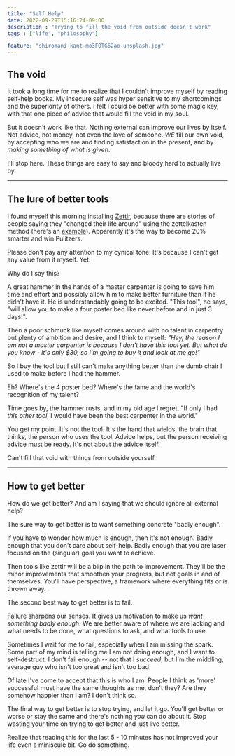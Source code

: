 ```yaml
---
title: "Self Help"
date: 2022-09-29T15:16:24+09:00
description : "Trying to fill the void from outside doesn't work" 
tags : ["life", "philosophy"]

feature: "shiromani-kant-mo3FOTG62ao-unsplash.jpg"
---
```


## The void 
It took a long time for me to realize that I couldn't improve myself by
reading self-help books. My insecure self was hyper sensitive to my
shortcomings and the superiority of others. I felt I could be better with
some magic key, with that one piece of advice that would fill the void in
my soul.

But it doesn't work like that. Nothing external can improve our lives by
itself. Not advice, not money, not even the love of someone. _WE_ fill our
own void, by accepting who we are and finding satisfaction in the present,
and by _making something of what is given_.

I'll stop here. These things are easy to say and bloody hard to
actually live by.

--- 

## The lure of better tools 

I found myself this morning installing
[Zettlr](https://www.zettlr.com/#), because there are stories of people
saying they "changed their life around" using the zettelkasten method
(here's an
[example](https://www.bryanlee.net/blog/the-life-changing-magic-of-zettelkasten)).
Apparently it's the way to become 20% smarter and win Pulitzers.

Please don't pay any attention to my cynical tone. It's because I can't
get any value from it myself. Yet. 

Why do I say this?

A great hammer in the hands of a master carpenter is going to save him
time and effort and possibly allow him to make better furniture than if he
didn't have it. He is understandably going to be excited. "This tool", he
says, "will allow you to make a four poster bed like never before and in
just 3 days!".

Then a poor schmuck like myself  comes around with no talent in carpentry
but plenty of ambition and desire, and I think to myself: _"Hey, the
reason I am not a master carpenter is because I don't have this tool yet.
But what do you know - it's only $30, so I'm going to buy it and look at
me go!"_

So I buy the tool but I still can't make anything better than the dumb
chair I used to make before  I had the hammer. 

Eh? Where's the 4 poster bed? Where's the fame and the world's 
recognition of my talent? 

Time goes by, the hammer rusts, and in my old age I regret, "If only I had
_this other tool_, I would have been the best carpenter in the world."

You get my point. It's not the tool. It's the hand that wields, the brain
that thinks, the person who uses the tool. Advice helps, but the person
receiving advice must be ready. It's not about the advice itself.

Can't fill that void with things from outside yourself.

--- 

## How to get better 

How do we get better? And am I saying that we should
ignore all external help? 


The sure way to get better is to want something concrete "badly
enough".

If you have to wonder how much is enough, then it's not enough. Badly
enough that you don't care about self-help. Badly enough that you are
laser focused on the (singular) goal you want to achieve.

Then tools like zettlr will be a blip in the path to improvement. They'll
be the minor improvements that smoothen your progress, but not goals in
and of themselves. You'll have perspective, a framework where everything
fits or is thrown away.

The second best way to get better is to fail. 

Failure sharpens our senses. It gives us motivation to
make us _want something badly enough_. We are better aware of where we are
lacking and what needs to be done, what questions to ask, and what tools
to use.

Sometimes I wait for me to fail, especially when I am missing the spark.
Some part of my mind is telling me I am not doing enough, and I want to
self-destruct. I don't fail enough -- not that I _succeed_, but I'm the
middling, average guy who isn't too great and isn't too bad. 

Of late I've come to accept that this is who I am. People I think as
'more' successful must have the same thoughts as me, don't they? Are they
somehow happier than I am? I don't think so.

The final way to get better is to stop trying, and let it go. You'll get
better or worse or stay the same and there's nothing _you_ can do about
it. Stop wasting your time on trying to get better and just live better.


Realize that reading this for the last 5 - 10 minutes has not improved
your life even a miniscule bit. Go do something.
